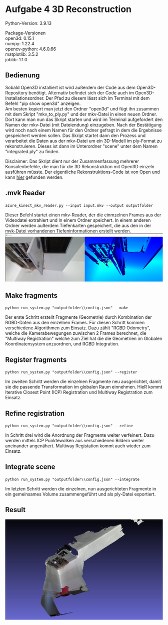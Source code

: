 # Aufgabe 4 3D Reconstruction  

Python-Version: 3.9.13  
  
Package-Versionen  
open3d: 0.15.1   
numpy: 1.22.4  
opencv-python: 4.6.0.66  
matplotlib: 3.5.2  
joblib: 1.1.0

## Bedienung
Sobald Open3D installiert ist wird außerdem der Code aus dem Open3D-Repository benötigt. Alternativ befindet sich der Code auch im Open3D-Installationsordner.
Der Pfad zu diesem lässt sich im Terminal mit dem Befehl "pip show open3d" anzeigen.  
Am besten kopiert man jetzt den Ordner "open3d" und fügt ihn zusammen mit dem Skript "mkv_to_ply.py" und der mkv-Datei in einen neuen Ordner.
Dort kann man nun das Skript starten und wird im Terminal aufgefordert den Namen der mkv-Datei (mit Dateiendung) einzugeben. Nach der Bestätigung wird noch nach einem Namen für den Ordner gefragt in dem die Ergebnisse gespeichert werden sollen. Das Skript startet dann den Prozess und verarbeitet die Daten aus der mkv-Datei um ein 3D-Modell im ply-Format zu rekonstruieren. Dieses ist dann im Unterordner "scene" unter dem Namen "integrated.ply" zu finden.
  
Disclaimer: Das Skript dient nur der Zusammenfassung mehrerer Konsolenbefehle, die man für die 3D Rekonstruktion mit Open3D einzeln ausführen müsste.
Der eigentliche Rekonstruktions-Code ist von Open und kann [hier](https://github.com/isl-org/Open3D) gefunden werden.

## .mvk Reader
`azure_kinect_mkv_reader.py --input input.mkv --output outputfolder`
  
Dieser Befehl startet einen mkv-Reader, der die einmzelnen Frames aus der Videodatei extrahiert und in einem Ordner speichert. In einem anderen Ordner werden außerdem Tiefenkarten gespeichert, die aus den in der mvk-Datei vorhandenen Tiefeninformationen erstellt werden.
![mkv_reader](https://github.com/keckluis/BildCompAufgaben/blob/main/Aufgabe4/readme_images/mkv_reader.png)

## Make fragments
`python run_system.py "outputfolder\\config.json" --make`
  
Der erste Schritt erstellt Fragmente (Geometrie) durch Kombination der RGBD-Daten aus den einzelnen Frames. Für diesen Schritt kommen verschiedene Algorithmen zum Einsatz. Dazu zählt "RGBD Odometry", welche die Kamerabewegungen zuwischen 2 Frames berechnet, die "Multiway Registration" welche zum Ziel hat die die Geometrien im Globalen Koordinatensystem anzuordnen, und RGBD Integration.
  
## Register fragments
`python run_system.py "outputfolder\\config.json" --register`
  
Im zweiten Schritt werden die einzelnen Fragmente neu ausgerichtet, damit sie die passende Transformation im globalen Raum einnehmen. HieR kommt Iterative Closest Point (ICP) Registration und Multiway Registration zum Einsatz.
  
## Refine registration
`python run_system.py "outputfolder\\config.json" --refine`
  
In Schritt drei wird die Anordnung der Fragmente weiter verfeinert. Dazu werden mittels ICP Punktewolken  aus verschiedenen Bildern weiter aneinander angenähert. Multiway Registation kommt auch wieder zum Einsatz.
  
## Integrate scene
`python run_system.py "outputfolder\\config.json" --integrate`
  
Im letzten Schritt werden die einzelnen, nun ausgerichteten Fragmente in ein gemeinsames Volume zusammengeführt und als ply-Datei exportiert.
  
## Result
![result](https://github.com/keckluis/BildCompAufgaben/blob/main/Aufgabe4/readme_images/result.png)
